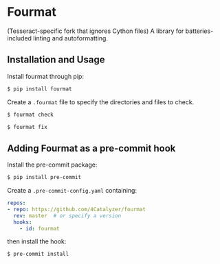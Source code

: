 # Fourmat

(Tesseract-specific fork that ignores Cython files)
A library for batteries-included linting and autoformatting.

## Installation and Usage

Install fourmat through pip:

```sh
$ pip install fourmat
```

Create a `.fourmat` file to specify the directories and files to check.

```sh
$ fourmat check

$ fourmat fix
```

## Adding Fourmat as a pre-commit hook

Install the pre-commit package:

```sh
$ pip install pre-commit
```

Create a `.pre-commit-config.yaml` containing:

```yaml
repos:
- repo: https://github.com/4Catalyzer/fourmat
  rev: master  # or specify a version
  hooks:
    - id: fourmat
```

then install the hook:

```
$ pre-commit install
```
